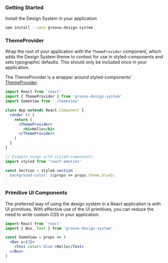 
### Getting Started

Install the Design System in your application

```sh
npm install --save groove-design-system
```

### ThemeProvider

Wrap the root of your application with the `ThemeProvider` component,
which adds the Design System theme to context for use in styled-components
and sets typographic defaults.
This should only be included once in your application.

The ThemeProvider is a wrapper around styled-components' [ThemeProvider][sc-theme].

[sc-theme]: https://www.styled-components.com/docs/advanced#theming

```jsx
import React from 'react'
import { ThemeProvider } from 'groove-design-system'
import SomeView from './SomeView'

class App extends React.Component {
  render () {
    return (
      <ThemeProvider>
        <h1>Hello</h1>
      </ThemeProvider>
    )
  }
}
```

```jsx
// Example usage with styled-components
import styled from 'react-emotion'

const Section = styled.section`
  background-color: ${props => props.theme.blue};
`
```

### Primitive UI Components

The preferred way of using the design system in a React application is with UI primitives.
With effective use of the UI primitives, you can reduce the need to write custom CSS in your application.


```jsx
import React from 'react'
import { Box, Text } from 'groove-design-system'

const SomeView = props => (
  <Box p={3}>
    <Text color='blue'>Hello</Text>
  </Box>
)
```
